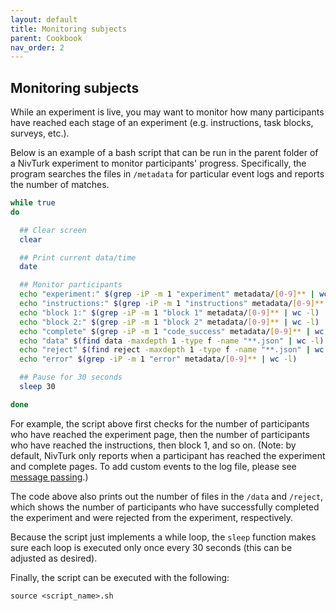 ```yaml
---
layout: default
title: Monitoring subjects
parent: Cookbook
nav_order: 2
---
```


## Monitoring subjects

While an experiment is live, you may want to monitor how many participants have reached each stage of an experiment (e.g. instructions, task blocks, surveys, etc.).

Below is an example of a bash script that can be run in the parent folder of a NivTurk experiment to monitor participants' progress. Specifically, the program searches the files in `/metadata` for particular event logs and reports the number of matches.

```bash
while true
do

  ## Clear screen
  clear        

  ## Print current data/time
  date         

  ## Monitor participants
  echo "experiment:" $(grep -iP -m 1 "experiment" metadata/[0-9]** | wc -l)
  echo "instructions:" $(grep -iP -m 1 "instructions" metadata/[0-9]** | wc -l)
  echo "block 1:" $(grep -iP -m 1 "block 1" metadata/[0-9]** | wc -l)
  echo "block 2:" $(grep -iP -m 1 "block 2" metadata/[0-9]** | wc -l)
  echo "complete" $(grep -iP -m 1 "code_success" metadata/[0-9]** | wc -l)
  echo "data" $(find data -maxdepth 1 -type f -name "**.json" | wc -l)
  echo "reject" $(find reject -maxdepth 1 -type f -name "**.json" | wc -l)
  echo "error" $(grep -iP -m 1 "error" metadata/[0-9]** | wc -l)

  ## Pause for 30 seconds
  sleep 30

done
```

For example, the script above first checks for the number of participants who have reached the experiment page, then the number of participants who have reached the instructions, then block 1, and so on. (Note: by default, NivTurk only reports when a participant has reached the experiment and complete pages. To add custom events to the log file, please see [message passing](/nivturk/docs/cookbook/message-pass).)

The code above also prints out the number of files in the `/data` and `/reject`, which shows the number of participants who have successfully completed the experiment and were rejected from the experiment, respectively.

Because the script just implements a while loop, the `sleep` function makes sure each loop is executed only once every 30 seconds (this can be adjusted as desired).

Finally, the script can be executed with the following:

```
source <script_name>.sh
```
